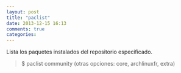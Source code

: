 ```yaml
---
layout: post
title: "paclist"
date: 2013-12-15 16:13
comments: true
categories: 
---
```

Lista los paquetes instalados del repositorio especificado.

>$ paclist community (otras opciones: core, archlinuxfr, extra)

